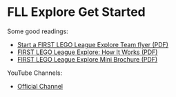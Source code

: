 # FLL Explore Get Started

Some good readings:
* [Start a FIRST LEGO League Explore Team flyer (PDF)](https://www.firstinspires.org/sites/default/files/uploads/resource_library/fle-startteam-fe001.pdf)
* [FIRST LEGO League Explore: How It Works (PDF)](https://www.firstinspires.org/sites/default/files/uploads/resource_library/first-lego-league-explore-how-it-works.pdf)
* [FIRST LEGO League Explore Mini Brochure (PDF)](https://www.firstinspires.org/sites/default/files/uploads/resource_library/first-lego-league-explore-mini-fe003.pdf)

YouTube Channels:
* [Official Channel](https://www.youtube.com/c/FIRSTLEGOLeagueofficial)
